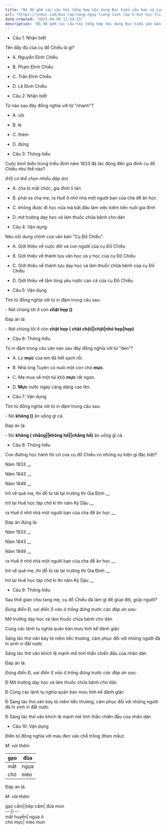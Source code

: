 ```yaml
---
title: "Bộ đề gồm các câu hỏi tổng hợp nội dung Đọc hiểu văn bản và Luyện từ và câu được học ở Tuần 29 trong chương trình Tiếng Việt lớp 5 Tập 2 Kết nối tri thức."
url: "https://vndoc.com/bai-tap-hang-ngay-tieng-viet-lop-5-ket-noi-tri-thuc-tuan-29-thu-4-337430"
date_crawled: "2025-04-09 11:54:23"
description: "Bộ đề gồm các câu hỏi tổng hợp nội dung Đọc hiểu văn bản và Luyện từ và câu được học ở Tuần 29 trong chương trình Tiếng Việt lớp 5 Tập 2 Kết nối tri thức."
---
```


* Câu 1:  Nhận biết

Tên đầy đủ của cụ đồ Chiểu là gì?

  * A. Nguyễn Đình Chiểu 
  * B. Phạm Đình Chiểu 
  * C. Trần Đình Chiểu 
  * D. Lê Đình Chiểu 



* Câu 2:  Nhận biết

Từ nào sau đây đồng nghĩa với từ "nhanh"?

  * A. vội 
  * B. lẹ 
  * C. thèm 
  * D. đứng 



* Câu 3:  Thông hiểu

Cuộc binh biến trong triều đình năm 1833 đã tác động đến gia đình cụ đồ Chiểu như thế nào?

_(HS có thể chọn nhiều đáp án)_

  * A. cha bị mất chức, gia đình li tán 
  * B. phải xa cha mẹ, ra Huế ở nhờ nhà một người bạn của cha để ăn học 
  * C. không được đi học nữa mà bắt đầu làm việc kiếm tiền nuôi gia đình 
  * D. mở trường dạy học và làm thuốc chữa bệnh cho dân 



* Câu 4:  Vận dụng

Nêu nội dung chính của văn bản "Cụ Đồ Chiểu".

  * A. Giới thiệu về cuộc đời và con người của cụ Đồ Chiểu 
  * B. Giới thiệu về thành tựu văn học và y học của cụ Đồ Chiểu 
  * C. Giới thiệu về thành tựu dạy học và làm thuốc chữa bệnh của cụ Đồ Chiểu 
  * D. Giới thiệu về tấm lòng yêu nước cao cả của cụ Đồ Chiểu 



* Câu 5:  Vận dụng

Tìm từ đồng nghĩa với từ in đậm trong câu sau:

\- Nơi chúng tôi ở còn **chật hẹp ()**

Đáp án là:

\- Nơi chúng tôi ở còn **chật hẹp ( chật chội||chật|nhỏ hẹp|hẹp)**

* Câu 6:  Thông hiểu

Từ in đậm trong câu văn nào sau đây đồng nghĩa với từ "đen"?

  * A. Lọ **mực** của em đã hết sạch rồi. 
  * B. Nhà ông Tuyên có nuôi một con chó **mực**. 
  * C. Mẹ mua về một túi khô **mực** rất ngon. 
  * D. **Mực** nước ngày càng dâng cao lên. 



* Câu 7:  Vận dụng

Tìm từ đồng nghĩa với từ in đậm trong câu sau:

\- Nó **không ()** ăn uống gì cả.

Đáp án là:

\- Nó **không ( chẳng||không hề||chẳng hề)** ăn uống gì cả.

* Câu 8:  Thông hiểu

Con đường học hành thi cử của cụ đồ Chiểu có những sự kiện gì đặc biệt?

Năm 1833  __

Năm 1843 __

Năm 1849 __

trở về quê mẹ, thi đỗ tú tài tại trường thi Gia Định __

trở lại Huế học tập chờ kì thi năm Kỷ Dậu __

ra Huế ở nhờ nhà một người bạn của cha để ăn học __

Đáp án đúng là:

Năm 1833 __

Năm 1843 __

Năm 1849 __

ra Huế ở nhờ nhà một người bạn của cha để ăn học __

trở về quê mẹ, thi đỗ tú tài tại trường thi Gia Định __

trở lại Huế học tập chờ kì thi năm Kỷ Dậu __

* Câu 9: Thông hiểu

Sau thời gian chịu tang mẹ, cụ đồ Chiểu đã làm gì để giúp đời, giúp người?

_Đúng điền Đ, sai điền S vào ô trống đứng trước các đáp án sau:_

Mở trường dạy học và làm thuốc chữa bệnh cho dân

Cùng các lãnh tụ nghĩa quân bàn mưu tính kế đánh giặc

Sáng tác thơ văn bày tỏ niềm tiếc thương, cảm phục đối với những người đã hi sinh vì đất nước

Sáng tác thơ văn khích lệ mạnh mẽ tinh thần chiến đấu của nhân dân

Đáp án là:

_Đúng điền Đ, sai điền S vào ô trống đứng trước các đáp án sau:_

Đ Mở trường dạy học và làm thuốc chữa bệnh cho dân

Đ Cùng các lãnh tụ nghĩa quân bàn mưu tính kế đánh giặc

Đ Sáng tác thơ văn bày tỏ niềm tiếc thương, cảm phục đối với những người đã hi sinh vì đất nước

Đ Sáng tác thơ văn khích lệ mạnh mẽ tinh thần chiến đấu của nhân dân

* Câu 10:  Vận dụng

Điền từ đồng nghĩa với màu đen vào chỗ trống (theo mẫu):

_M: vải thâm_

gạo | đũa   
---|---  
mắt | ngựa   
chó | mèo   
  
Đáp án là:

_M: vải thâm_

gạo cẩm||nêp cẩm| đũa mun  
---|---  
mắt huyền| ngựa ô  
chó mực| mèo mun
